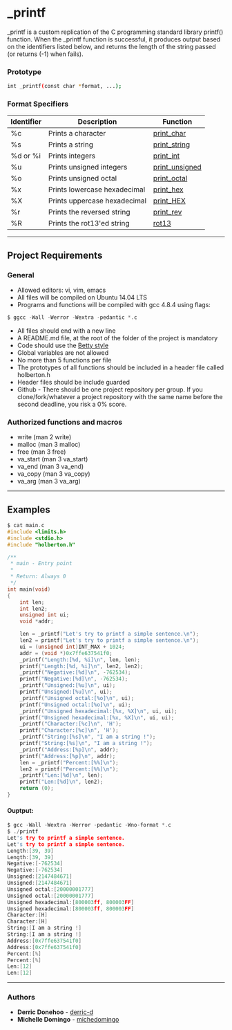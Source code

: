 # _printf
_printf is a custom replication of the C programming standard library printf() function. When the _printf function is successful, it produces output based on the identifiers listed below, and returns the length of the string passed (or returns (-1) when fails).

### Prototype
```bash
int _printf(const char *format, ...);
```

### Format Specifiers
Identifier | Description | Function
| --- | --- | --- |
%c | Prints a character | [print_char](https://github.com/derric-d/printf/blob/master/printAlpha.c)
%s | Prints a string | [print_string](https://github.com/derric-d/printf/blob/master/printAlpha.c)
%d or %i | Prints integers | [print_int](https://github.com/derric-d/printf/blob/master/print_number.c)
%u | Prints unsigned integers | [print_unsigned](https://github.com/derric-d/printf/blob/master/print_number.c)
%o | Prints unsigned octal | [print_octal](https://github.com/derric-d/printf/blob/master/base_changes.c)
%x | Prints lowercase hexadecimal | [print_hex](https://github.com/derric-d/printf/blob/master/base_changes.c)
%X | Prints uppercase hexadecimal | [print_HEX](https://github.com/derric-d/printf/blob/master/base_changes.c)
%r | Prints the reversed string | [print_rev](https://github.com/derric-d/printf/blob/master/string_manipulation.c)
%R | Prints the rot13'ed string | [rot13](https://github.com/derric-d/printf/blob/master/string_manipulation.c)
___
## Project Requirements
### General
- Allowed editors: vi, vim, emacs
- All files will be compiled on Ubuntu 14.04 LTS
- Programs and functions will be compiled with gcc 4.8.4 using flags:
```c
$ ggcc -Wall -Werror -Wextra -pedantic *.c
 ```
- All files should end with a new line
- A README.md file, at the root of the folder of the project is mandatory
- Code should use the [Betty style](https://github.com/holbertonschool/Betty/wiki)
- Global variables are not allowed
- No more than 5 functions per file
- The prototypes of all functions should be included in a header file called holberton.h
- Header files should be include guarded
- Github - There should be one project repository per group. If you clone/fork/whatever a project repository with the same name before the second deadline, you risk a 0% score.

### Authorized functions and macros
- write (man 2 write)
- malloc (man 3 malloc)
- free (man 3 free)
- va_start (man 3 va_start)
- va_end (man 3 va_end)
- va_copy (man 3 va_copy)
- va_arg (man 3 va_arg)


___
## Examples
```c
$ cat main.c 
#include <limits.h>
#include <stdio.h>
#include "holberton.h"

/**
 * main - Entry point
 *
 * Return: Always 0
 */
int main(void)
{
    int len;
    int len2;
    unsigned int ui;
    void *addr;

    len = _printf("Let's try to printf a simple sentence.\n");
    len2 = printf("Let's try to printf a simple sentence.\n");
    ui = (unsigned int)INT_MAX + 1024;
    addr = (void *)0x7ffe637541f0;
    _printf("Length:[%d, %i]\n", len, len);
    printf("Length:[%d, %i]\n", len2, len2);
    _printf("Negative:[%d]\n", -762534);
    printf("Negative:[%d]\n", -762534);
    _printf("Unsigned:[%u]\n", ui);
    printf("Unsigned:[%u]\n", ui);
    _printf("Unsigned octal:[%o]\n", ui);
    printf("Unsigned octal:[%o]\n", ui);
    _printf("Unsigned hexadecimal:[%x, %X]\n", ui, ui);
    printf("Unsigned hexadecimal:[%x, %X]\n", ui, ui);
    _printf("Character:[%c]\n", 'H');
    printf("Character:[%c]\n", 'H');
    _printf("String:[%s]\n", "I am a string !");
    printf("String:[%s]\n", "I am a string !");
    _printf("Address:[%p]\n", addr);
    printf("Address:[%p]\n", addr);
    len = _printf("Percent:[%%]\n");
    len2 = printf("Percent:[%%]\n");
    _printf("Len:[%d]\n", len);
    printf("Len:[%d]\n", len2);
    return (0);
}
```

#### Ouptput:
```c
$ gcc -Wall -Wextra -Werror -pedantic -Wno-format *.c
$ ./printf
Let's try to printf a simple sentence.
Let's try to printf a simple sentence.
Length:[39, 39]
Length:[39, 39]
Negative:[-762534]
Negative:[-762534]
Unsigned:[2147484671]
Unsigned:[2147484671]
Unsigned octal:[20000001777]
Unsigned octal:[20000001777]
Unsigned hexadecimal:[800003ff, 800003FF]
Unsigned hexadecimal:[800003ff, 800003FF]
Character:[H]
Character:[H]
String:[I am a string !]
String:[I am a string !]
Address:[0x7ffe637541f0]
Address:[0x7ffe637541f0]
Percent:[%]
Percent:[%]
Len:[12]
Len:[12]

```
___
### Authors
* **Derric Donehoo** - [derric-d](https://github.com/derric-d)
* **Michelle Domingo** - [michedomingo](https://github.com/michedomingo)